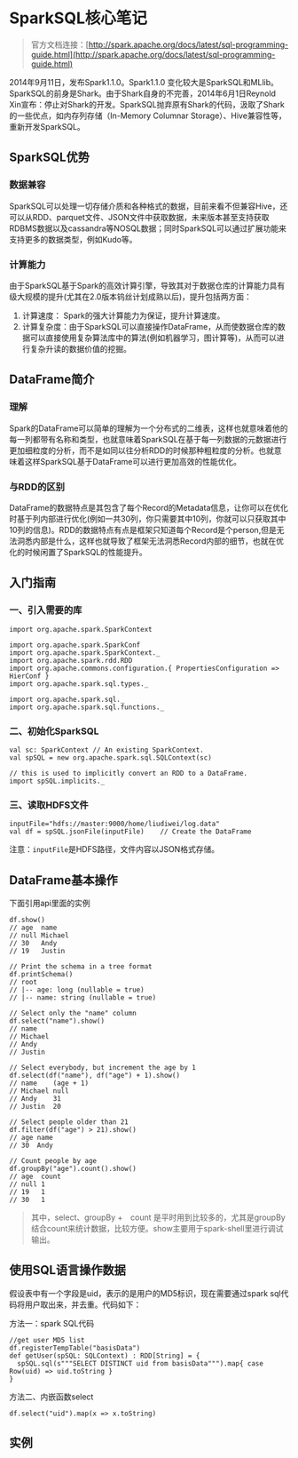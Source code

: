 # SparkSQL核心笔记


> 官方文档连接：[http://spark.apache.org/docs/latest/sql-programming-guide.html](http://spark.apache.org/docs/latest/sql-programming-guide.html)

2014年9月11日，发布Spark1.1.0。Spark1.1.0 变化较大是SparkSQL和MLlib。SparkSQL的前身是Shark。由于Shark自身的不完善，2014年6月1日Reynold Xin宣布：停止对Shark的开发。SparkSQL抛弃原有Shark的代码，汲取了Shark的一些优点，如内存列存储（In-Memory Columnar Storage）、Hive兼容性等，重新开发SparkSQL。

## SparkSQL优势

### 数据兼容
SparkSQL可以处理一切存储介质和各种格式的数据，目前来看不但兼容Hive，还可以从RDD、parquet文件、JSON文件中获取数据，未来版本甚至支持获取RDBMS数据以及cassandra等NOSQL数据；同时SparkSQL可以通过扩展功能来支持更多的数据类型，例如Kudo等。

### 计算能力
由于SparkSQL基于Spark的高效计算引擎，导致其对于数据仓库的计算能力具有级大规模的提升(尤其在2.0版本钨丝计划成熟以后)，提升包括两方面：

1. 计算速度： Spark的强大计算能力为保证，提升计算速度。
2. 计算复杂度：由于SparkSQL可以直接操作DataFrame，从而使数据仓库的数据可以直接使用复杂算法库中的算法(例如机器学习，图计算等)，从而可以进行复杂升读的数据价值的挖掘。



## DataFrame简介

### 理解

Spark的DataFrame可以简单的理解为一个分布式的二维表，这样也就意味着他的每一列都带有名称和类型，也就意味着SparkSQL在基于每一列数据的元数据进行更加细粒度的分析，而不是如同以往分析RDD的时候那种粗粒度的分析。也就意味着这样SparkSQL基于DataFrame可以进行更加高效的性能优化。


### 与RDD的区别

DataFrame的数据特点是其包含了每个Record的Metadata信息，让你可以在优化时基于列内部进行优化(例如一共30列，你只需要其中10列，你就可以只获取其中10列的信息)。RDD的数据特点有点是框架只知道每个Record是个person,但是无法洞悉内部是什么，这样也就导致了框架无法洞悉Record内部的细节，也就在优化的时候闲置了SparkSQL的性能提升。


## 入门指南


### 一、引入需要的库

```
import org.apache.spark.SparkContext

import org.apache.spark.SparkConf
import org.apache.spark.SparkContext._
import org.apache.spark.rdd.RDD
import org.apache.commons.configuration.{ PropertiesConfiguration => HierConf }
import org.apache.spark.sql.types._

import org.apache.spark.sql._
import org.apache.spark.sql.functions._
```

### 二、初始化SparkSQL

```
val sc: SparkContext // An existing SparkContext.
val spSQL = new org.apache.spark.sql.SQLContext(sc)

// this is used to implicitly convert an RDD to a DataFrame.
import spSQL.implicits._
```

### 三、读取HDFS文件


```
inputFile="hdfs://master:9000/home/liudiwei/log.data"
val df = spSQL.jsonFile(inputFile)    // Create the DataFrame
```

注意：`inputFile`是HDFS路径，文件内容以JSON格式存储。



## DataFrame基本操作

下面引用api里面的实例

```
df.show()
// age  name
// null Michael
// 30   Andy
// 19   Justin

// Print the schema in a tree format
df.printSchema()
// root
// |-- age: long (nullable = true)
// |-- name: string (nullable = true)

// Select only the "name" column
df.select("name").show()
// name
// Michael
// Andy
// Justin

// Select everybody, but increment the age by 1
df.select(df("name"), df("age") + 1).show()
// name    (age + 1)
// Michael null
// Andy    31
// Justin  20

// Select people older than 21
df.filter(df("age") > 21).show()
// age name
// 30  Andy

// Count people by age
df.groupBy("age").count().show()
// age  count
// null 1
// 19   1
// 30   1
```

> 其中，select、groupBy +　count 是平时用到比较多的，尤其是groupBy结合count来统计数据，比较方便。show主要用于spark-shell里进行调试输出。



## 使用SQL语言操作数据

假设表中有一个字段是uid，表示的是用户的MD5标识，现在需要通过spark sql代码将用户取出来，并去重。代码如下：


方法一：spark SQL代码

```
//get user MD5 list
df.registerTempTable("basisData")
def getUser(spSQL: SQLContext) : RDD[String] = {
  spSQL.sql(s"""SELECT DISTINCT uid from basisData""").map{ case Row(uid) => uid.toString }
}
```

方法二、内嵌函数select

```
df.select("uid").map(x => x.toString)
```


## 实例



































